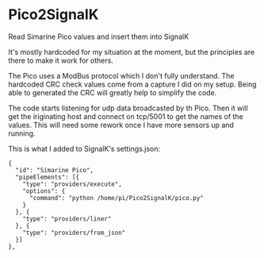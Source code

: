 # Pico2SignalK
Read Simarine Pico values and insert them into SignalK

It's mostly hardcoded for my situation at the moment, but the principles are there to make it work for others.

The Pico uses a ModBus protocol which I don't fully understand. The hardcoded CRC check values come from a capture I did on my setup. Being able to generated the CRC will greatly help to simplify the code.

The code starts listening for udp data broadcasted by th Pico.
Then it will get the iriginating host and connect on tcp/5001 to get the names of the values.
This will need some rework once I have more sensors up and running.

This is what I added to SignalK's settings.json:

    {
      "id": "Simarine Pico",
      "pipeElements": [{
        "type": "providers/execute",
        "options": {
          "command": "python /home/pi/Pico2SignalK/pico.py"
        }
      }, {
        "type": "providers/liner"
      }, {
        "type": "providers/from_json"
      }]
    },
